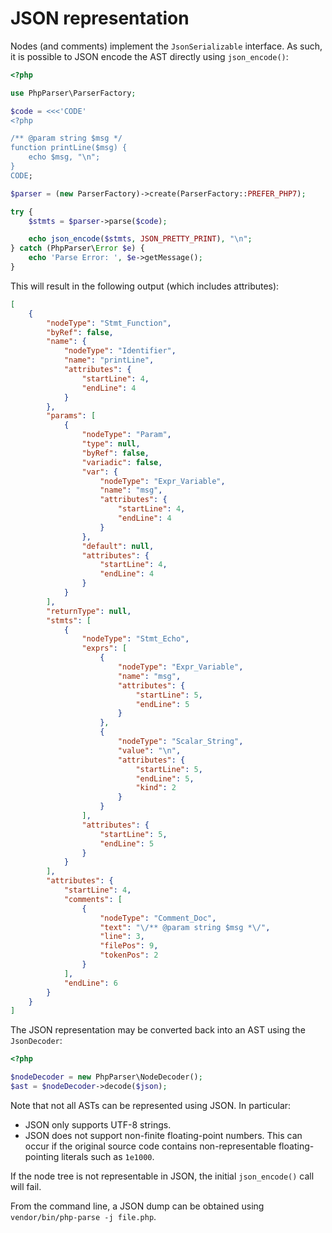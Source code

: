 JSON representation
===================

Nodes (and comments) implement the `JsonSerializable` interface. As such, it is possible to JSON
encode the AST directly using `json_encode()`:

```php
<?php

use PhpParser\ParserFactory;

$code = <<<'CODE'
<?php

/** @param string $msg */
function printLine($msg) {
    echo $msg, "\n";
}
CODE;

$parser = (new ParserFactory)->create(ParserFactory::PREFER_PHP7);

try {
    $stmts = $parser->parse($code);

    echo json_encode($stmts, JSON_PRETTY_PRINT), "\n";
} catch (PhpParser\Error $e) {
    echo 'Parse Error: ', $e->getMessage();
}
```

This will result in the following output (which includes attributes):

```json
[
    {
        "nodeType": "Stmt_Function",
        "byRef": false,
        "name": {
            "nodeType": "Identifier",
            "name": "printLine",
            "attributes": {
                "startLine": 4,
                "endLine": 4
            }
        },
        "params": [
            {
                "nodeType": "Param",
                "type": null,
                "byRef": false,
                "variadic": false,
                "var": {
                    "nodeType": "Expr_Variable",
                    "name": "msg",
                    "attributes": {
                        "startLine": 4,
                        "endLine": 4
                    }
                },
                "default": null,
                "attributes": {
                    "startLine": 4,
                    "endLine": 4
                }
            }
        ],
        "returnType": null,
        "stmts": [
            {
                "nodeType": "Stmt_Echo",
                "exprs": [
                    {
                        "nodeType": "Expr_Variable",
                        "name": "msg",
                        "attributes": {
                            "startLine": 5,
                            "endLine": 5
                        }
                    },
                    {
                        "nodeType": "Scalar_String",
                        "value": "\n",
                        "attributes": {
                            "startLine": 5,
                            "endLine": 5,
                            "kind": 2
                        }
                    }
                ],
                "attributes": {
                    "startLine": 5,
                    "endLine": 5
                }
            }
        ],
        "attributes": {
            "startLine": 4,
            "comments": [
                {
                    "nodeType": "Comment_Doc",
                    "text": "\/** @param string $msg *\/",
                    "line": 3,
                    "filePos": 9,
                    "tokenPos": 2
                }
            ],
            "endLine": 6
        }
    }
]
```

The JSON representation may be converted back into an AST using the `JsonDecoder`:

```php
<?php

$nodeDecoder = new PhpParser\NodeDecoder();
$ast = $nodeDecoder->decode($json);
```

Note that not all ASTs can be represented using JSON. In particular:

 * JSON only supports UTF-8 strings.
 * JSON does not support non-finite floating-point numbers. This can occur if the original source
   code contains non-representable floating-pointing literals such as `1e1000`.

If the node tree is not representable in JSON, the initial `json_encode()` call will fail.

From the command line, a JSON dump can be obtained using `vendor/bin/php-parse -j file.php`.